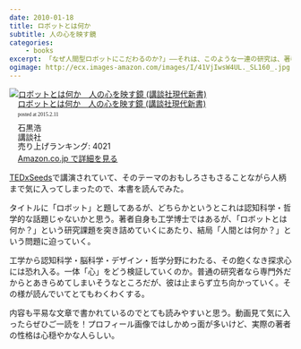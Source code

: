 ```yaml
---
date: 2010-01-18
title: ロボットとは何か
subtitle: 人の心を映す鏡
categories: 
    - books
excerpt: 「なぜ人間型ロボットにこだわるのか?」――それは、このような一連の研究は、著者にとって「人間とは何か」を問う自己探求の試みでもあるからです。
ogimage: http://ecx.images-amazon.com/images/I/41VjIwsW4UL._SL160_.jpg
---
```


<div class="azlink-box"><div class="azlink-image" style="float:left"><a href="http://www.amazon.co.jp/exec/obidos/ASIN/B00APR9CCU/warikiru-22/" name="azlinklink" target="_blank"><img src="http://ecx.images-amazon.com/images/I/41VjIwsW4UL._SL160_.jpg" alt="ロボットとは何か　人の心を映す鏡 (講談社現代新書)" style="border:none" /></a></div><div class="azlink-info" style="float:left;margin-left:15px;line-height:120%"><div class="azlink-name" style="margin-bottom:10px;line-height:120%"><a href="http://www.amazon.co.jp/exec/obidos/ASIN/B00APR9CCU/warikiru-22/" name="azlinklink" target="_blank">ロボットとは何か　人の心を映す鏡 (講談社現代新書)</a><div class="azlink-powered-date" style="font-size:7pt;margin-top:5px;font-family:verdana;line-height:120%">posted at 2015.2.11</div></div><div class="azlink-detail">石黒浩<br />講談社<br />売り上げランキング: 4021<br /></div><div class="azlink-link" style="margin-top:5px"><a href="http://www.amazon.co.jp/exec/obidos/ASIN/B00APR9CCU/warikiru-22/" target="_blank">Amazon.co.jp で詳細を見る</a></div></div><div class="azlink-footer" style="clear:left"></div></div>

[TEDxSeeds](http://tedxseeds.org/talk/robots-are-mirrors-of-human-heart/)で講演されていて、そのテーマのおもしろさもさることながら人柄まで気に入ってしまったので、本書を読んでみた。

タイトルに「ロボット」と題してあるが、どちらかというとこれは認知科学・哲学的な話題じゃないかと思う。著者自身も工学博士ではあるが、「ロボットとは何か？」という研究課題を突き詰めていくにあたり、結局「人間とは何か？」という問題に迫っていく。

工学から認知科学・脳科学・デザイン・哲学分野にわたる、その飽くなき探求心には恐れ入る。一体「心」をどう検証していくのか。普通の研究者なら専門外だからとあきらめてしまいそうなところだが、彼は止まらず立ち向かっていく。その様が読んでいてとてもわくわくする。

内容も平易な文章で書かれているのでとても読みやすいと思う。動画見て気に入ったらぜひご一読を！プロフィール画像ではしかめっ面が多いけど、実際の著者の性格は心穏やかな人らしい。